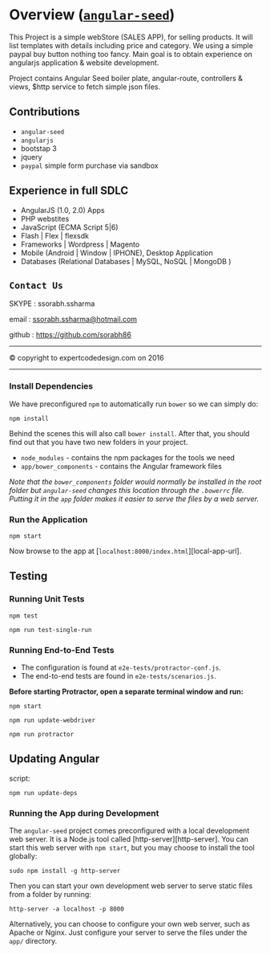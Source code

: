 # Overview  ([`angular-seed`](https://github.com/angular/angular-seed.git)) 
This Project is a simple webStore (SALES APP), for selling products. It will list templates with details including price and category. We using a simple paypal buy button nothing too fancy. Main goal is to obtain experience on angularjs application & website development.

Project contains Angular Seed boiler plate, angular-route, controllers & views, $http service to fetch simple json files.

## Contributions
* `angular-seed`
* `angularjs`
* bootstap 3
* jquery
* `paypal` simple form purchase via sandbox

## Experience in full SDLC
* AngularJS (1.0, 2.0) Apps
* PHP webstites
* JavaScript (ECMA Script 5|6)
* Flash | Flex | flexsdk
* Frameworks | Wordpress | Magento 
* Mobile (Android | Window | IPHONE), Desktop Application
* Databases (Relational Databases | MySQL, NoSQL | MongoDB )
## `Contact Us`
SKYPE : ssorabh.ssharma

email : ssorabh.ssharma@hotmail.com

github : https://github.com/sorabh86

-----------

© copyright to expertcodedesign.com on 2016 

-----------

### Install Dependencies

We have preconfigured `npm` to automatically run `bower` so we can simply do:

```
npm install
```

Behind the scenes this will also call `bower install`. After that, you should find out that you have
two new folders in your project.

* `node_modules` - contains the npm packages for the tools we need
* `app/bower_components` - contains the Angular framework files

*Note that the `bower_components` folder would normally be installed in the root folder but
`angular-seed` changes this location through the `.bowerrc` file. Putting it in the `app` folder
makes it easier to serve the files by a web server.*

### Run the Application

```
npm start
```
Now browse to the app at [`localhost:8000/index.html`][local-app-url].



## Testing


### Running Unit Tests


```
npm test
```

```
npm run test-single-run
```
### Running End-to-End Tests

* The configuration is found at `e2e-tests/protractor-conf.js`.
* The end-to-end tests are found in `e2e-tests/scenarios.js`.

**Before starting Protractor, open a separate terminal window and run:**

```
npm start
```

```
npm run update-webdriver
```

```
npm run protractor
```

## Updating Angular

script:

```
npm run update-deps
```

### Running the App during Development

The `angular-seed` project comes preconfigured with a local development web server. It is a Node.js
tool called [http-server][http-server]. You can start this web server with `npm start`, but you may
choose to install the tool globally:

```
sudo npm install -g http-server
```

Then you can start your own development web server to serve static files from a folder by running:

```
http-server -a localhost -p 8000
```

Alternatively, you can choose to configure your own web server, such as Apache or Nginx. Just
configure your server to serve the files under the `app/` directory.